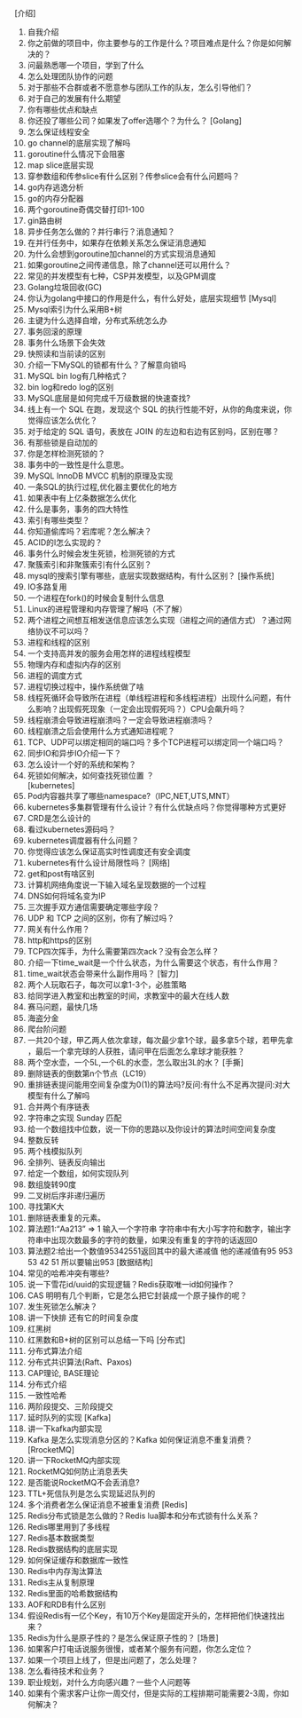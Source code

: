 [介绍]
1. 自我介绍
2. 你之前做的项目中，你主要参与的工作是什么？项目难点是什么？你是如何解决的？
3. 问最熟悉哪一个项目，学到了什么
4. 怎么处理团队协作的问题
5. 对于那些不合群或者不愿意参与团队工作的队友，怎么引导他们？
6. 对于自己的发展有什么期望
7. 你有哪些优点和缺点
8. 你还投了哪些公司？如果发了offer选哪个？为什么？
[Golang]
1. 怎么保证线程安全
2. go channel的底层实现了解吗
3. goroutine什么情况下会阻塞
4. map slice底层实现
5. 穿参数组和传参slice有什么区别？传参slice会有什么问题吗？
6. go内存逃逸分析
7. go的内存分配器
8. 两个goroutine奇偶交替打印1-100
9. gin路由树
10. 异步任务怎么做的？并行串行？消息通知？
11. 在并行任务中，如果存在依赖关系怎么保证消息通知
12. 为什么会想到goroutine加channel的方式实现消息通知
13. 如果goroutine之间传递信息，除了channel还可以用什么？
14. 常见的并发模型有七种，CSP并发模型，以及GPM调度
15. Golang垃圾回收(GC)
16. 你认为golang中接口的作用是什么，有什么好处，底层实现细节
[Mysql]
1. Mysql索引为什么采用B+树
2. 主键为什么选择自增，分布式系统怎么办
3. 事务回滚的原理
4. 事务什么场景下会失效
5. 快照读和当前读的区别
6. 介绍一下MySQL的锁都有什么？了解意向锁吗
7. MySQL bin log有几种格式？
8. bin log和redo log的区别
9. MySQL底层是如何完成千万级数据的快速查找?
10. 线上有一个 SQL 在跑，发现这个 SQL 的执行性能不好，从你的角度来说，你觉得应该怎么优化？
11. 对于给定的 SQL 语句，表放在 JOIN 的左边和右边有区别吗，区别在哪？
12. 有那些锁是自动加的
13. 你是怎样检测死锁的？
14. 事务中的一致性是什么意思。
15. MySQL InnoDB MVCC 机制的原理及实现
16. 一条SQL的执行过程,优化器主要优化的地方
17. 如果表中有上亿条数据怎么优化
18. 什么是事务，事务的四大特性
19. 索引有哪些类型？
20. 你知道偷库吗？宕库呢？怎么解决？
21. ACID的I怎么实现的？
22. 事务什么时候会发生死锁，检测死锁的方式
23. 聚簇索引和非聚簇索引有什么区别？
24. mysql的搜索引擎有哪些，底层实现数据结构，有什么区别？
[操作系统]
1. IO多路复用
2. 一个进程在fork()的时候会复制什么信息
3. Linux的进程管理和内存管理了解吗（不了解）
4. 两个进程之间想互相发送信息应该怎么实现（进程之间的通信方式）？通过网络协议不可以吗？
5. 进程和线程的区别
6. 一个支持高并发的服务会用怎样的进程线程模型
7. 物理内存和虚拟内存的区别
8. 进程的调度方式
9. 进程切换过程中，操作系统做了啥
10. 线程死循环会导致所在进程（单线程进程和多线程进程）出现什么问题，有什么影响？出现假死现象（一定会出现假死吗？）CPU会飙升吗？
11. 线程崩溃会导致进程崩溃吗？一定会导致进程崩溃吗？
12. 线程崩溃之后会使用什么方式通知进程呢？
13. TCP、UDP可以绑定相同的端口吗？多个TCP进程可以绑定同一个端口吗？
14. 同步IO和异步IO介绍一下？
15. 怎么设计一个好的系统和架构？
16. 死锁如何解决，如何查找死锁位置 ？  
[kubernetes]
1. Pod内容器共享了哪些namespace?（IPC,NET,UTS,MNT）
2. kubernetes多集群管理有什么设计？有什么优缺点吗？你觉得哪种方式更好
3. CRD是怎么设计的
4. 看过kubernetes源码吗？
5. kubernetes调度器有什么问题？
6. 你觉得应该怎么保证高实时性调度还有安全调度
7. kubernetes有什么设计局限性吗？
[网络]
1. get和post有啥区别
2. 计算机网络角度说一下输入域名呈现数据的一个过程
3. DNS如何将域名变为IP
4. 三次握手双方通信需要确定哪些字段？
5. UDP 和 TCP 之间的区别，你有了解过吗？
6. 网关有什么作用？
7. http和https的区别
8. TCP四次挥手，为什么需要第四次ack？没有会怎么样？
9. 介绍一下time\_wait是一个什么状态，为什么需要这个状态，有什么作用？
10. time\_wait状态会带来什么副作用吗？
[智力]
1. 两个人玩取石子，每次可以拿1-3个，必胜策略
2. 给同学进入教室和出教室的时间，求教室中的最大在线人数
4. 赛马问题，最快几场
5. 海盗分金
6. 爬台阶问题
7. 一共20个球，甲乙两人依次拿球，每次最少拿1个球，最多拿5个球，若甲先拿 ，最后一个拿完球的人获胜，请问甲在后面怎么拿球才能获胜？
8. 两个空水壶，一个5L,一个6L的水壶，怎么取出3L的水？
[手撕]
1. 删除链表的倒数第n个节点（LC19）
2. 重排链表提问能用空间复杂度为0(1)的算法吗?反问:有什么不足再次提问:对大模型有什么了解吗
3. 合并两个有序链表
4. 字符串之实现 Sunday 匹配
5. 给一个数组找中位数，说一下你的思路以及你设计的算法时间空间复杂度
6. 整数反转
7. 两个栈模拟队列
8. 全排列、链表反向输出
9. 给定一个数组，如何实现队列
10. 数组旋转90度
11. 二叉树后序非递归遍历
12. 寻找第K大
13. 删除链表重复的元素。
14. 算法题1:“Aa213” => 1 输入一个字符串 字符串中有大小写字符和数字，输出字符串中出现次数最多的字符的数量，如果没有重复的字符的话返回0
15. 算法题2:给出一个数值95342551返回其中的最大递减值 他的递减值有95 953 53 42 51 所以要输出953
[数据结构]
1. 常见的哈希冲突有哪些?
2. 说一下雪花id/uuid的实现逻辑？Redis获取唯一id如何操作？
3. CAS 明明有几个判断，它是怎么把它封装成一个原子操作的呢？
4. 发生死锁怎么解决？
5. 讲一下快排 还有它的时间复杂度
6. 红黑树
7. 红黑数和B+树的区别可以总结一下吗
[分布式]
1. 分布式算法介绍
2. 分布式共识算法(Raft、Paxos)
3. CAP理论, BASE理论
4. 分布式介绍
5. 一致性哈希
6. 两阶段提交、三阶段提交
7. 延时队列的实现
[Kafka]
1. 讲一下kafka内部实现
2. Kafka 是怎么实现消息分区的？Kafka 如何保证消息不重复消费？
[RrocketMQ]
1. 讲一下RocketMQ内部实现
2. RocketMQ如何防止消息丢失
3. 是否能说RocketMQ不会丢消息?
4. TTL+死信队列是怎么实现延迟队列的
5. 多个消费者怎么保证消息不被重复消费
[Redis]
1. Redis分布式锁是怎么做的？Redis lua脚本和分布式锁有什么关系？
2. Redis哪里用到了多线程
3. Redis基本数据类型
4. Redis数据结构的底层实现
5. 如何保证缓存和数据库一致性
6. Redis中内存淘汰算法
7. Redis主从复制原理
8. Redis里面的哈希数据结构
9. AOF和RDB有什么区别
10. 假设Redis有一亿个Key，有10万个Key是固定开头的，怎样把他们快速找出来？
11. Redis为什么是原子性的？是怎么保证原子性的？
[场景]
1. 如果客户打电话说服务很慢，或者某个服务有问题，你怎么定位？
2. 如果一个项目上线了，但是出问题了，怎么处理？
3. 怎么看待技术和业务？
4. 职业规划，对什么方向感兴趣？一些个人问题等
5. 如果有个需求客户让你一周交付，但是实际的工程排期可能需要2-3周，你如何解决？